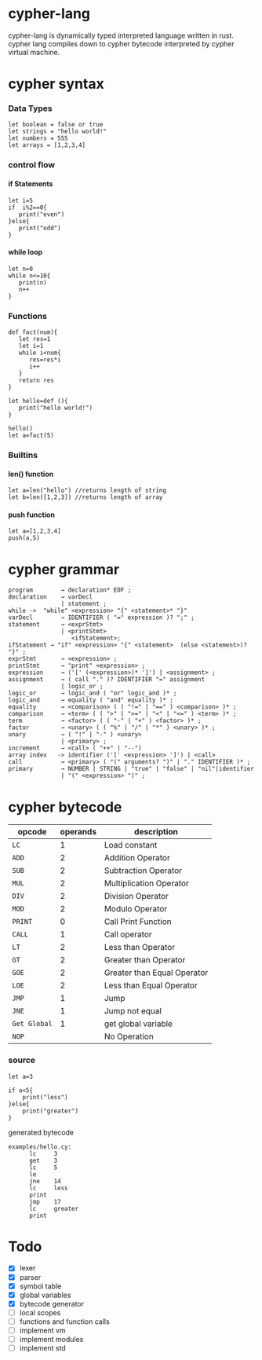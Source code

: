 # cypher-lang

cypher-lang is dynamically typed interpreted language written in rust. cypher lang compiles down to cypher bytecode interpreted by cypher virtual machine.

# cypher syntax

### Data Types
```
let boolean = false or true
let strings = "hello world!"
let numbers = 555
let arrays = [1,2,3,4]
```
### control flow

#### if Statements
```
let i=5
if  i%2==0{
   print("even")
}else{
   print("odd")
}
```

#### while loop

```
let n=0
while n<=10{
   print(n)
   n++
}
```

### Functions

```
def fact(num){
   let res=1
   let i=1
   while i<num{
      res=res*i
      i++
   }
   return res
}

let hello=def (){
   print("hello world!")
}

hello()
let a=fact(5) 

```
### Builtins

#### len() function
```
let a=len("hello") //returns length of string
let b=len([1,2,3]) //returns length of array
```

#### push function

```
let a=[1,2,3,4]
push(a,5)
```

# cypher grammar
```
program        → declaration* EOF ;
declaration    → varDecl
               | statement ;
while ->  "while" <expression> "{" <statement>* "}"
varDecl        → IDENTIFIER ( "=" expression )? ";" ;
statement      → <exprStmt>
               | <printStmt>
                  <ifStatement>;
ifStatement → "if" <expression> "{" <statement>  (else <statement>)? "}" ;
exprStmt       → <expression> ;
printStmt      → "print" <expression> ;
expression     → ('[' (<expression>)* ']') | <assignment> ;
assignment     → ( call "." )? IDENTIFIER "=" assignment
               | logic_or ;
logic_or       → logic_and ( "or" logic_and )* ;
logic_and      → equality ( "and" equality )* ;
equality       → <comparison> ( ( "!=" | "==" ) <comparison> )* ;
comparison     → <term> ( ( ">" | ">=" | "<" | "<=" ) <term> )* ;
term           → <factor> ( ( "-" | "+" ) <factor> )* ;
factor         → <unary> ( ( "%" | "/" | "*" ) <unary> )* ;
unary          → ( "!" | "-" ) <unary>
               | <primary> ;
increment      → <call> ( "++" | "--")
array index   -> identifier ('[' <expression> ']') | <call>
call           → <primary> ( "(" arguments? ")" | "." IDENTIFIER )* ;
primary        → NUMBER | STRING | "true" | "false" | "nil"|identifier
               | "(" <expression> ")" ;
```
# cypher bytecode

| opcode       | operands | description                 |
| ------------ | -------- | --------------------------- |
| `LC`         | 1        | Load constant               |
| `ADD`        | 2        | Addition Operator           |
| `SUB`        | 2        | Subtraction Operator        |
| `MUL`        | 2        | Multiplication Operator     |
| `DIV`        | 2        | Division Operator           |
| `MOD`        | 2        | Modulo Operator             |
| `PRINT`      | 0        | Call Print Function         |
| `CALL`       | 1        | Call operator               |
| `LT`         | 2        | Less than Operator          |
| `GT`         | 2        | Greater than Operator       |
| `GOE`        | 2        | Greater than Equal Operator |
| `LOE`        | 2        | Less than Equal Operator    |
| `JMP`        | 1        | Jump                        |
| `JNE`        | 1        | Jump not equal              |
| `Get Global` | 1        | get global variable         |
| `NOP`        |          | No Operation                |

### source
```
let a=3

if a<5{
    print("less")
}else{
    print("greater")
}
```
generated  bytecode
```
examples/hello.cy:
      lc     3
      get    3
      lc     5
      le
      jne    14
      lc     less
      print
      jmp    17
      lc     greater
      print
```

# Todo
- [x] lexer
- [x] parser
- [x] symbol table
- [x] global variables
- [x] bytecode generator
- [ ] local scopes
- [ ] functions and function calls
- [ ] implement vm
- [ ] implement modules
- [ ] implement std
